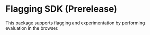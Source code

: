 # Flagging SDK (Prerelease)

This package supports flagging and experimentation by performing evaluation in the browser.
